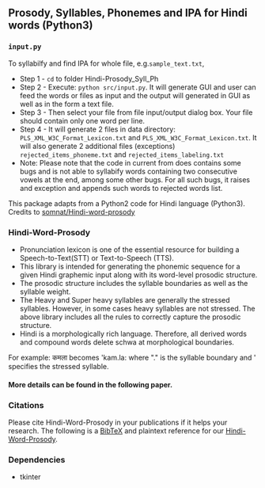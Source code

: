 ## Prosody, Syllables, Phonemes and IPA for Hindi words (Python3)

### ```input.py```

To syllabilfy and find IPA for whole file, e.g.```sample_text.txt```,

- Step 1 - ```cd``` to folder Hindi-Prosody_Syll_Ph
- Step 2 - Execute: ```python src/input.py```. It will generate GUI and user can feed the words or files as input and the output will generated in GUI as well as in the form a text file.
- Step 3 - Then select your file from file input/output dialog box. Your file should contain only one word per line.
- Step 4 - It will generate 2 files in data directory: ```PLS_XML_W3C_Format_Lexicon.txt``` and ```PLS_XML_W3C_Format_Lexicon.txt```. It will also generate 2 additional files (exceptions) ```rejected_items_phoneme.txt``` and ```rejected_items_labeling.txt```
- Note: Please note that the code in current from does contains some bugs and is not able to syllabify words containing two consecutive vowels at the end, among some other bugs. For all such bugs, it raises and exception and appends such words to rejected words list.

This package adapts from a Python2 code for Hindi language (Python3). 
Credits to [somnat/Hindi-word-prosody](https://github.com/somnat/Hindi-word-prosody)

### Hindi-Word-Prosody
- Pronunciation lexicon is one of the essential resource for building a Speech-to-Text(STT)  or Text-to-Speech (TTS). 
- This library is intended for generating the phonemic sequence for a given Hindi graphemic input along with its word-level prosodic structure. 
- The prosodic structure includes the syllable boundaries as well as the syllable weight.
- The Heavy and Super heavy syllables are generally the stressed syllables. However, in some cases heavy syllables are not stressed. The above library includes all the rules to correctly capture the prosodic structure.
- Hindi is a morphologically rich language. Therefore, all derived words and compound words delete schwa at morphological boundaries.

For example: कमला becomes 'kam.la: where "." is the syllable boundary and ' specifies the stressed syllable.

#### More details can be found in the following paper. 


### Citations

Please cite Hindi-Word-Prosody in your publications if it helps your research.
The following is a [BibTeX](http://www.bibtex.org/) and plaintext reference for our
[Hindi-Word-Prosody](https://cdn.iiit.ac.in/cdn/ltrc.iiit.ac.in/icon2017/proceedings/icon2017/pdf/W17-7502.pdf).


### Dependencies
- tkinter

